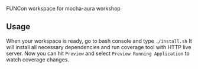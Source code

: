 FUNCon workspace for mocha-aura workshop

## Usage

When your workspace is ready, go to bash console and type `./install.sh`
It will install all necessary dependencies and run coverage tool with HTTP live server.
Now you can hit `Preview` and select `Preview Running Application` to watch coverage changes.